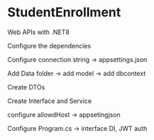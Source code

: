 # StudentEnrollment
 Web APIs with .NET8

Configure the dependencies

Configure connection string -> appsettings.json

Add Data folder -> add model -> add dbcontext

Create DTOs

Create Interface and Service

configure allowdHost -> appsetingjson

Configure Program.cs -> interface DI, JWT auth